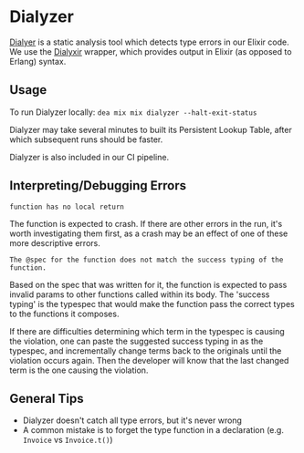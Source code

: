 # Dialyzer

[Dialyer](http://erlang.org/doc/man/dialyzer.html) is a static analysis tool which detects type
errors in our Elixir code.  We use the [Dialyxir](https://github.com/jeremyjh/dialyxir) wrapper,
which provides output in Elixir (as opposed to Erlang) syntax.

## Usage

To run Dialyzer locally:
`dea mix mix dialyzer --halt-exit-status`

Dialyzer may take several minutes to built its Persistent Lookup Table, after which
subsequent runs should be faster.

Dialyzer is also included in our CI pipeline.

## Interpreting/Debugging Errors

`function has no local return`

The function is expected to crash.  If there are other errors in the run, it's worth investigating
them first, as a crash may be an effect of one of these more descriptive errors.

`The @spec for the function does not match the success typing of the function.`

Based on the spec that was written for it, the function is expected to pass invalid params to
other functions called within its body.  The 'success typing' is the typespec that would make
the function pass the correct types to the functions it composes.

If there are difficulties determining which term in the typespec is causing the violation,
one can paste the suggested success typing in as the typespec, and incrementally
change terms back to the originals until the violation occurs again.  Then the developer will know
that the last changed term is the one causing the violation.

## General Tips

- Dialyzer doesn't catch all type errors, but it's never wrong
- A common mistake is to forget the type function in a declaration (e.g. `Invoice` vs `Invoice.t()`)
